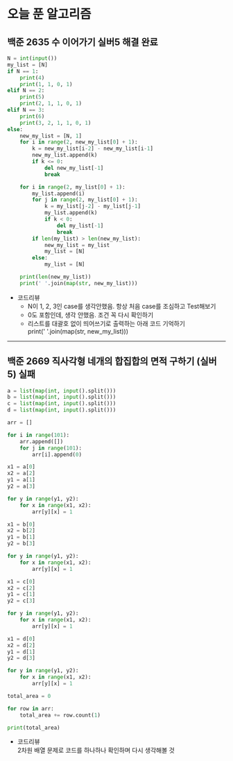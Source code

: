 # 오늘 푼 알고리즘
## 백준 2635 수 이어가기 실버5 해결 완료
```python
N = int(input())
my_list = [N]
if N == 1:
    print(4)
    print(1, 1, 0, 1)
elif N == 2:
    print(5)
    print(2, 1, 1, 0, 1)
elif N == 3:
    print(6)
    print(3, 2, 1, 1, 0, 1)
else:
    new_my_list = [N, 1]
    for i in range(2, new_my_list[0] + 1):
        k = new_my_list[i-2] - new_my_list[i-1]
        new_my_list.append(k)
        if k <= 0:
            del new_my_list[-1]
            break

    for i in range(2, my_list[0] + 1):
        my_list.append(i)
        for j in range(2, my_list[0] + 1):
            k = my_list[j-2] - my_list[j-1]
            my_list.append(k)
            if k < 0:
                del my_list[-1]
                break
        if len(my_list) > len(new_my_list):
            new_my_list = my_list
            my_list = [N]
        else:
            my_list = [N]

    print(len(new_my_list))
    print(' '.join(map(str, new_my_list)))
```
- 코드리뷰  
  - N이 1, 2, 3인 case를 생각안했음. 항상 처음 case를 조심하고 Test해보기  
  - 0도 포함인데, 생각 안했음. 조건 꼭 다시 확인하기  
  - 리스트를 대괄호 없이 띄어쓰기로 출력하는 아래 코드 기억하기  
print(' '.join(map(str, new_my_list)))  
---

## 백준 2669 직사각형 네개의 합집합의 면적 구하기 (실버5) 실패
```python
a = list(map(int, input().split()))
b = list(map(int, input().split()))
c = list(map(int, input().split()))
d = list(map(int, input().split()))

arr = []

for i in range(101):
    arr.append([])
    for j in range(101):
        arr[i].append(0)

x1 = a[0]
x2 = a[2]
y1 = a[1]
y2 = a[3]

for y in range(y1, y2):
    for x in range(x1, x2):
        arr[y][x] = 1

x1 = b[0]
x2 = b[2]
y1 = b[1]
y2 = b[3]

for y in range(y1, y2):
    for x in range(x1, x2):
        arr[y][x] = 1

x1 = c[0]
x2 = c[2]
y1 = c[1]
y2 = c[3]

for y in range(y1, y2):
    for x in range(x1, x2):
        arr[y][x] = 1

x1 = d[0]
x2 = d[2]
y1 = d[1]
y2 = d[3]

for y in range(y1, y2):
    for x in range(x1, x2):
        arr[y][x] = 1

total_area = 0

for row in arr:
    total_area += row.count(1)

print(total_area)
```
- 코드리뷰  
2차원 배열 문제로 코드를 하나하나 확인하며 다시 생각해볼 것